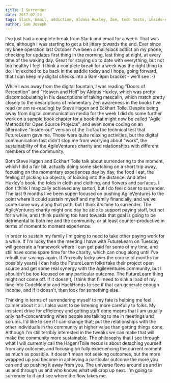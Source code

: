 ```yaml
---
title: I Surrender
date: 2017-02-20
tags: Slack, Email, addiction, Aldous Huxley, Zen, tech tests, inside-out, sustainability, CodeMentor, HackHands, FutureLearn. listening, outcome, flow, moment
author: Sam Joseph
---
```


I've just had a complete break from Slack and email for a week.  That was nice, although I was starting to get a bit jittery towards the end.  Ever since my knee operation last October I've been a mail/slack addict on my phone, checking for updates first thing in the morning, last thing at night, at every time of the waking day.  Great for staying up to date with everything, but not too healthy I feel.  I think a complete break for a week was the right thing to do.  I'm excited to be back in the saddle today and I hope, going forward, that I can keep my digital checks into a 9am-9pm bracket - we'll see :-)

While I was away from the digital fountain, I was reading "Doors of Perception" and "Heaven and Hell" by Aldous Huxley, which was pretty discombobulating in his descriptions of taking mescalin, which match pretty closely to the descriptions of momentary Zen awareness in the books I've read (or am re-reading) by Steve Hagen and Eckhart Tolle.  Despite being away from digital communication media for the week I did do some further work on a sample book chapter for a book that might now be called "Agile Methods for Open Source Projects", and even some coding on an alternative "inside-out" version of the TicTacToe technical test that FutureLearn gave me.  Those were quite relaxing activities, but the digital communication fast didn't stop me from worrying about "work", the sustainability of the AgileVentures charity and relationships with different members of the community.

Both Steve Hagen and Eckhart Tolle talk about surrendering to the moment, which I did a fair bit, actually doing some sketching on a short trip away, focusing on the momentary experiences day by day, the food I eat, the feeling of picking up objects, of looking into the distance.  And after Huxley's book, the folds in cloth and clothing, and flowers and surfaces.  I don't think I magically achieved any sartori, but I do feel closer to surrender.  The last 9 months I've been super-focused on pushing AgileVentures to the point where it could sustain myself and my family financially, and we've come some way along that path, but I think it's time to surrender.  The AgileVentures charity might one day be able to support paying staff, but not for a while, and I think pushing too hard towards that goal is going to be detrimental to both me and the community, or at least counter-productive in terms of moment to moment experience.

In order to sustain my family I'm going to need to take other paying work for a while.  If I'm lucky then the meeting I have with FutureLearn on Tuesday will generate a framework where I can get paid for some of my time, and still have some spare time for the charity, which can chug along until I've rebuilt our savings again.  If I'm really lucky over the course of months (or possibly years) I can help the FutureLearn folks take their project open source and get some real synergy with the AgileVentures community, but I shouldn't be too focused on any particular outcome.  The FutureLearn thing might not come off.  If it doesn't, I think that I'll need to sink a load of my time into CodeMentor and HackHands to see if that can generate enough income, and if it doesn't, then look for something else.

Thinking in terms of surrendering myself to my fate is helping me feel calmer about it all.  I also want to be listening more carefully to folks.  My insistent drive for efficiency and getting stuff done means that I am usually only half-concentrating when people are talking to me in meetings and scrums.  I'd like to see if I can change that; put the relationships with the other individuals in the community at higher value than getting things done.  Although I'm still terribly interested in the tweaks we can make that will make the community more sustainable.  The philosophy that I see through what I will currently call the Hagen/Tolle nexus is about detaching yourself from any outcome, and focusing on fully experiencing the current moment as much as possible.  It doesn't mean not seeking outcomes, but the more wrapped up you become in achieving a particular outcome the more you can end up pushing it away from you.  The universe flows around us and in us and through us and who knows what will crop up next.  I'm going to surrender to it and see where the flow takes me.


